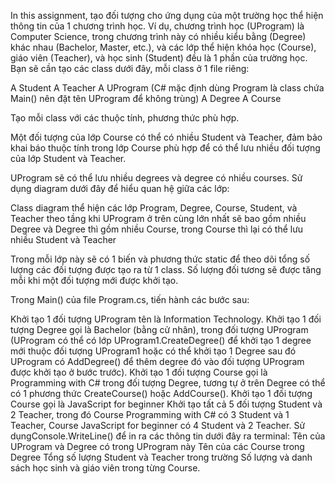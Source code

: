 In this assignment, tạo đối tượng cho ứng dụng của một trường học thể hiện thông tin của 1 chương trình học. Ví dụ, chương trình học (UProgram) là Computer Science, trong chương trình này có nhiều kiểu bằng (Degree) khác nhau (Bachelor, Master, etc.), và các lớp thể hiện khóa học (Course), giáo viên (Teacher), và học sinh (Student) đều là 1 phần của trường học. Bạn sẽ cần tạo các class dưới đây, mỗi class ở 1 file riêng:

A Student A Teacher A UProgram (C# mặc định dùng Program là class chứa Main() nên đặt tên UProgram để không trùng) A Degree A Course

Tạo mỗi class với các thuộc tính, phương thức phù hợp.

Một đối tượng của lớp Course có thể có nhiều Student và Teacher, đảm bảo khai báo thuộc tính trong lớp Course phù hợp để có thể lưu nhiều đối tượng của lớp Student và Teacher.

UProgram sẽ có thể lưu nhiều degrees và degree có nhiều courses. Sử dụng diagram dưới đây để hiểu quan hệ giữa các lớp:

Class diagram thể hiện các lớp Program, Degree, Course, Student, và Teacher theo tầng khi UProgram ở trên cùng lớn nhất sẽ bao gồm nhiều Degree và Degree thì gồm nhiều Course, trong Course thì lại có thể lưu nhiều Student và Teacher

Trong mỗi lớp này sẽ có 1 biến và phương thức static để theo dõi tổng số lượng các đối tượng được tạo ra từ 1 class. Số lượng đối tương sẽ được tăng mỗi khi một đối tượng mới được khởi tạo.

Trong Main() của file Program.cs, tiến hành các bước sau:

Khởi tạo 1 đối tượng UProgram tên là Information Technology.
Khởi tạo 1 đối tượng Degree gọi là Bachelor (bằng cử nhân), trong đối tượng UProgram (UProgram có thể có lớp UProgram1.CreateDegree() để khởi tạo 1 degree mới thuộc đối tượng UProgram1 hoặc có thể khởi tạo 1 Degree sau đó UProgram có AddDegree() để thêm degree đó vào đối tượng UProgram được khởi tạo ở bước trước).
Khởi tạo 1 đối tượng Course gọi là Programming with C# trong đối tượng Degree, tương tự ở trên Degree có thể có 1 phương thức CreateCourse() hoặc AddCourse().
Khởi tạo 1 đối tượng Course gọi là JavaScript for beginner
Khởi tạo tất cả 5 đối tượng Student và 2 Teacher, trong đó Course Programming with C# có 3 Student và 1 Teacher, Course JavaScript for beginner có 4 Student và 2 Teacher.
Sử dụngConsole.WriteLine() để in ra các thông tin dưới đây ra terminal:
Tên của UProgram và Degree có trong UProgram này
Tên của các Course trong Degree
Tổng số lượng Student và Teacher trong trường
Số lượng và danh sách học sinh và giáo viên trong từng Course.